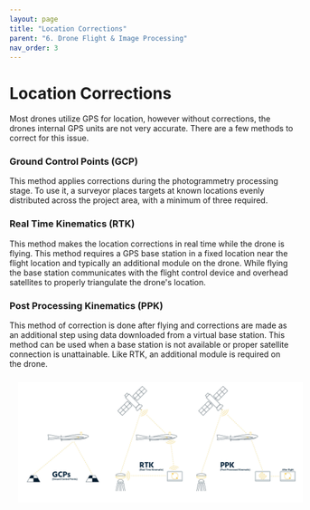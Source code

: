 ```yaml
---
layout: page
title: "Location Corrections"
parent: "6. Drone Flight & Image Processing"
nav_order: 3
---
```


# Location Corrections

Most drones utilize GPS for location, however without corrections, the drones internal GPS units are not very accurate.  There are a few methods to correct for this issue.

### Ground Control Points (GCP)

This method applies corrections during the photogrammetry processing stage. To use it, a surveyor places targets at known locations evenly distributed across the project area, with a minimum of three required.

### Real Time Kinematics (RTK)

This method makes the location corrections in real time while the drone is flying.  This method requires a GPS base station in a fixed location near the flight location and typically an additional module on the drone.  While flying the base station communicates with the flight control device and overhead satellites to properly triangulate the drone's location.

### Post Processing Kinematics (PPK)

This method of correction is done after flying and corrections are made as an additional step using data downloaded from a virtual base station.  This method can be used when a base station is not available or proper satellite connection is unattainable. Like RTK, an additional module is required on the drone.

<img align="center" src="../images/drone/GPS_Corrections.jpg" hspace="15" vspace="10" width="1000">